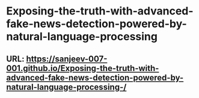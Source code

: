 # Exposing-the-truth-with-advanced-fake-news-detection-powered-by-natural-language-processing

## URL: https://sanjeev-007-001.github.io/Exposing-the-truth-with-advanced-fake-news-detection-powered-by-natural-language-processing-/
